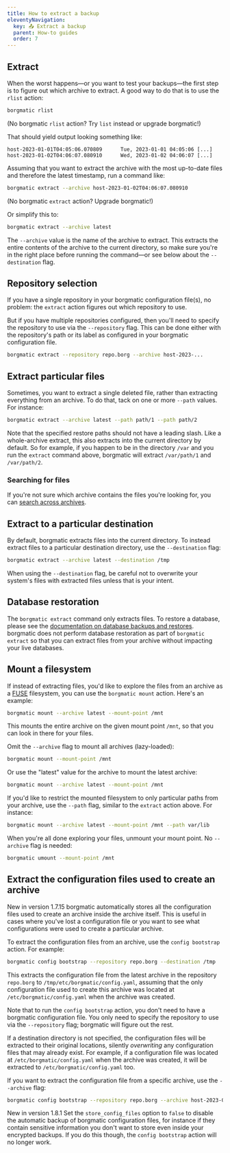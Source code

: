 ```yaml
---
title: How to extract a backup
eleventyNavigation:
  key: 📤 Extract a backup
  parent: How-to guides
  order: 7
---
```

## Extract

When the worst happens—or you want to test your backups—the first step is
to figure out which archive to extract. A good way to do that is to use the
`rlist` action:

```bash
borgmatic rlist
```

(No borgmatic `rlist` action? Try `list` instead or upgrade borgmatic!)

That should yield output looking something like:

```text
host-2023-01-01T04:05:06.070809      Tue, 2023-01-01 04:05:06 [...]
host-2023-01-02T04:06:07.080910      Wed, 2023-01-02 04:06:07 [...]
```

Assuming that you want to extract the archive with the most up-to-date files
and therefore the latest timestamp, run a command like:

```bash
borgmatic extract --archive host-2023-01-02T04:06:07.080910
```

(No borgmatic `extract` action? Upgrade borgmatic!)

Or simplify this to:

```bash
borgmatic extract --archive latest
```

The `--archive` value is the name of the archive to extract. This extracts the
entire contents of the archive to the current directory, so make sure you're
in the right place before running the command—or see below about the
`--destination` flag.

## Repository selection

If you have a single repository in your borgmatic configuration file(s), no
problem: the `extract` action figures out which repository to use.

But if you have multiple repositories configured, then you'll need to specify
the repository to use via the `--repository` flag. This can be done either
with the repository's path or its label as configured in your borgmatic configuration file.

```bash
borgmatic extract --repository repo.borg --archive host-2023-...
```

## Extract particular files

Sometimes, you want to extract a single deleted file, rather than extracting
everything from an archive. To do that, tack on one or more `--path` values.
For instance:

```bash
borgmatic extract --archive latest --path path/1 --path path/2
```

Note that the specified restore paths should not have a leading slash. Like a
whole-archive extract, this also extracts into the current directory by
default. So for example, if you happen to be in the directory `/var` and you
run the `extract` command above, borgmatic will extract `/var/path/1` and
`/var/path/2`.


### Searching for files

If you're not sure which archive contains the files you're looking for, you
can [search across
archives](https://torsion.org/borgmatic/docs/how-to/inspect-your-backups/#searching-for-a-file).


## Extract to a particular destination

By default, borgmatic extracts files into the current directory. To instead
extract files to a particular destination directory, use the `--destination`
flag:

```bash
borgmatic extract --archive latest --destination /tmp
```

When using the `--destination` flag, be careful not to overwrite your system's
files with extracted files unless that is your intent.


## Database restoration

The `borgmatic extract` command only extracts files. To restore a database,
please see the [documentation on database backups and
restores](https://torsion.org/borgmatic/docs/how-to/backup-your-databases/).
borgmatic does not perform database restoration as part of `borgmatic extract`
so that you can extract files from your archive without impacting your live
databases.


## Mount a filesystem

If instead of extracting files, you'd like to explore the files from an
archive as a [FUSE](https://en.wikipedia.org/wiki/Filesystem_in_Userspace)
filesystem, you can use the `borgmatic mount` action. Here's an example:

```bash
borgmatic mount --archive latest --mount-point /mnt
```

This mounts the entire archive on the given mount point `/mnt`, so that you
can look in there for your files.

Omit the `--archive` flag to mount all archives (lazy-loaded):

```bash
borgmatic mount --mount-point /mnt
```

Or use the "latest" value for the archive to mount the latest archive:

```bash
borgmatic mount --archive latest --mount-point /mnt
```

If you'd like to restrict the mounted filesystem to only particular paths from
your archive, use the `--path` flag, similar to the `extract` action above.
For instance:

```bash
borgmatic mount --archive latest --mount-point /mnt --path var/lib
```

When you're all done exploring your files, unmount your mount point. No
`--archive` flag is needed:

```bash
borgmatic umount --mount-point /mnt
```

## Extract the configuration files used to create an archive

<span class="minilink minilink-addedin">New in version 1.7.15</span> borgmatic
automatically stores all the configuration files used to create an archive
inside the archive itself. This is useful in cases where you've lost a
configuration file or you want to see what configurations were used to create a
particular archive.

To extract the configuration files from an archive, use the `config bootstrap`
action. For example:

```bash 
borgmatic config bootstrap --repository repo.borg --destination /tmp
```

This extracts the configuration file from the latest archive in the repository
`repo.borg` to `/tmp/etc/borgmatic/config.yaml`, assuming that the only
configuration file used to create this archive was located at
`/etc/borgmatic/config.yaml` when the archive was created.

Note that to run the `config bootstrap` action, you don't need to have a
borgmatic configuration file. You only need to specify the repository to use via
the `--repository` flag; borgmatic will figure out the rest.

If a destination directory is not specified, the configuration files will be
extracted to their original locations, silently *overwriting* any configuration
files that may already exist. For example, if a configuration file was located
at `/etc/borgmatic/config.yaml` when the archive was created, it will be
extracted to `/etc/borgmatic/config.yaml` too.

If you want to extract the configuration file from a specific archive, use the
`--archive` flag:

```bash
borgmatic config bootstrap --repository repo.borg --archive host-2023-01-02T04:06:07.080910 --destination /tmp
```

<span class="minilink minilink-addedin">New in version 1.8.1</span> Set the
`store_config_files` option to `false` to disable the automatic backup of
borgmatic configuration files, for instance if they contain sensitive
information you don't want to store even inside your encrypted backups. If you
do this though, the `config bootstrap` action will no longer work.
